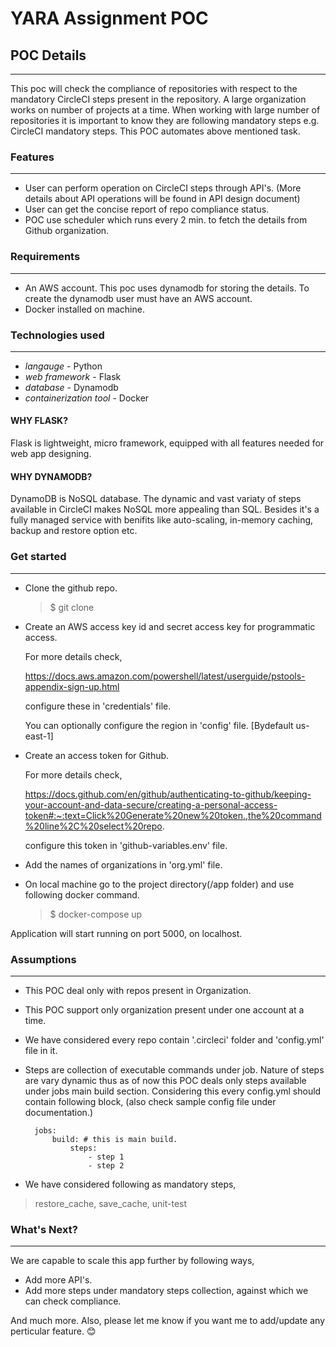 # YARA Assignment POC

## POC Details

---

This poc will check the compliance of repositories with respect to the mandatory CircleCI steps present in the repository. A large organization works on number of projects at a time. When working with large number of repositories it is important to know they are following mandatory steps e.g. CircleCI mandatory steps. This POC automates above mentioned task.

### Features

---

- User can perform operation on CircleCI steps through API's. (More details about API operations will be found in API design document)
- User can get the concise report of repo compliance status.
- POC use scheduler which runs every 2 min. to fetch the details from Github organization.

### Requirements

---

- An AWS account.
  This poc uses dynamodb for storing the details. To create the dynamodb user must have an AWS account.
- Docker installed on machine.

### Technologies used

---

- *langauge* - Python
- *web framework* - Flask
- *database* - Dynamodb 
- *containerization tool* - Docker

#### WHY FLASK?
Flask is lightweight, micro framework, equipped with all features needed for web app designing.
#### WHY DYNAMODB?
DynamoDB is NoSQL database. The dynamic and vast variaty of steps available in CircleCI makes NoSQL more appealing than SQL.
Besides it's a fully managed service with benifits like auto-scaling, in-memory caching, backup and restore option etc.

### Get started

---

- Clone the github repo.
  > $ git clone <url>

- Create an AWS access key id and secret access key for programmatic access.

  For more details check, 

  https://docs.aws.amazon.com/powershell/latest/userguide/pstools-appendix-sign-up.html

  configure these in 'credentials' file.

  You can optionally configure the region in 'config' file. [Bydefault us-east-1]

- Create an access token for Github.

  For more details check,

  https://docs.github.com/en/github/authenticating-to-github/keeping-your-account-and-data-secure/creating-a-personal-access-token#:~:text=Click%20Generate%20new%20token.,the%20command%20line%2C%20select%20repo.

  configure this token in 'github-variables.env' file.

- Add the names of organizations in 'org.yml' file.

- On local machine go to the project directory(/app folder) and use following docker command.
  > $ docker-compose up

Application will start running on port 5000, on localhost.

### Assumptions

---

- This POC deal only with repos present in Organization.
- This POC support only organization present under one account at a time.
- We have considered every repo contain '.circleci' folder and 'config.yml' file in it.
- Steps are collection of executable commands under job. Nature of steps are vary dynamic thus as of now this POC deals only steps available under jobs main build section. Considering this every config.yml should contain following block, (also check sample config file under documentation.)

        jobs:
            build: # this is main build.
                steps:
                    - step 1
                    - step 2
- We have considered following as mandatory steps,
> restore_cache, save_cache, unit-test

### What's Next?

---


We are capable to scale this app further by following ways,
- Add more API's.
- Add more steps under mandatory steps collection, against which we can check compliance.

And much more.
Also, please let me know if you want me to add/update any perticular feature. :blush:







